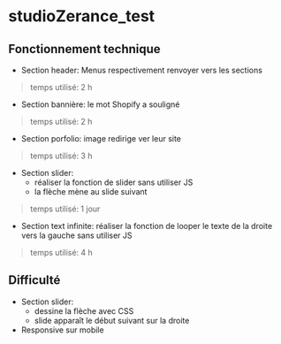 # studioZerance_test
## Fonctionnement technique
* Section header: Menus respectivement renvoyer vers les sections
> temps utilisé: 2 h
* Section bannière: le mot Shopify a souligné
> temps utilisé: 2 h
* Section porfolio: image redirige ver leur site
> temps utilisé: 3 h
* Section slider:
  - réaliser la fonction de slider sans utiliser JS
  - la flèche mène au slide suivant
> temps utilisé: 1 jour
* Section text infinite: réaliser la fonction de looper le texte de la droite vers la gauche sans utiliser JS
> temps utilisé: 4 h
## Difficulté
* Section slider: 
  - dessine la flèche avec CSS
  - slide apparaît le début suivant sur la droite
* Responsive sur mobile
